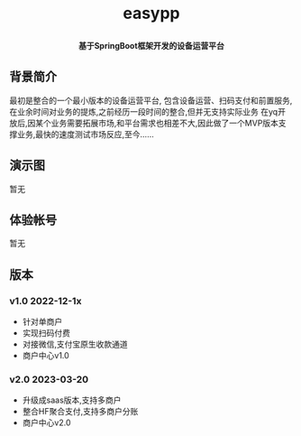 <h1 align="center" style="margin: 30px 0 30px; font-weight: bold;">easypp</h1>
<h4 align="center">基于SpringBoot框架开发的设备运营平台</h4>

## 背景简介

最初是整合的一个最小版本的设备运营平台, 包含设备运营、扫码支付和前置服务,在业余时间对业务的提炼,之前经历一段时间的整合,但并无支持实际业务
在yq开放后,因某个业务需要拓展市场,和平台需求也相差不大,因此做了一个MVP版本支撑业务,最快的速度测试市场反应,至今……

## 演示图

暂无

## 体验帐号

暂无

## 版本
### v1.0 2022-12-1x
- 针对单商户
- 实现扫码付费
- 对接微信,支付宝原生收款通道
- 商户中心v1.0

### v2.0  2023-03-20
- 升级成saas版本,支持多商户
- 整合HF聚合支付,支持多商户分账
- 商户中心v2.0
